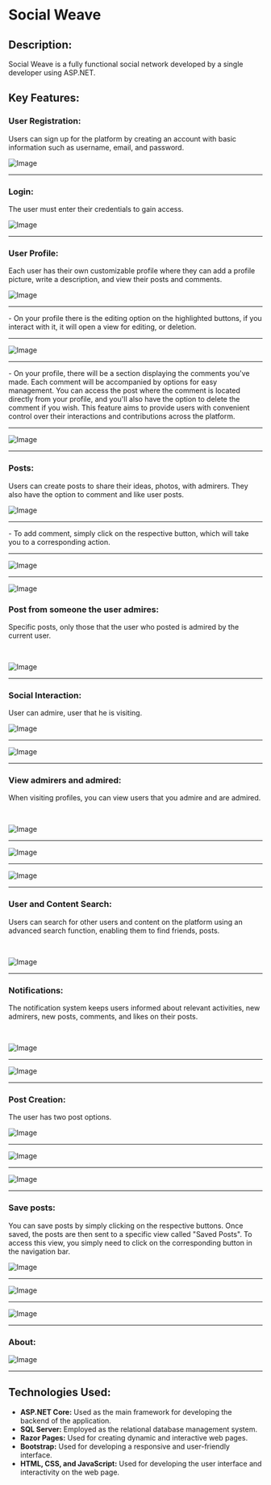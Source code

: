 # Social Weave

## Description:
Social Weave is a fully functional social network developed by a single developer using ASP.NET.

## Key Features:

### User Registration:
Users can sign up for the platform by creating an account with basic information such as username, email, and password.
<br/>

![Image](https://github.com/PedroHenriqDev/Images/blob/main/Register.png)
<hr/>

### Login: 
The user must enter their credentials to gain access.
<br/>


![Image](https://github.com/PedroHenriqDev/Images/blob/main/LoginSW.png)
<hr/>

### User Profile:
Each user has their own customizable profile where they can add a profile picture, write a description, and view their posts and comments.
<br>


![Image](https://github.com/PedroHenriqDev/Images/blob/main/UserProfile.png)


<hr/>
- On your profile there is the editing option on the highlighted buttons, if you interact with it, it will open a view for editing, or deletion.
<hr/>

![Image](https://github.com/PedroHenriqDev/Images/blob/main/UserProfile2.png)



<hr/>
- On your profile, there will be a section displaying the comments you've made. Each comment will be accompanied by options for easy management. You can access the post where the comment is located directly from your profile, and you'll also have the option to delete the comment if you wish. This feature aims to provide users with convenient control over their interactions and contributions across the platform.
<hr/>

![Image](https://github.com/PedroHenriqDev/Images/blob/main/UserProfileComment.png)
<hr/>




### Posts:
Users can create posts to share their ideas, photos, with admirers. They also have the option to comment and like user posts.
<br>


![Image](https://github.com/PedroHenriqDev/Images/blob/main/Posts.png)

<hr/>
- To add comment, simply click on the respective button, which will take you to a corresponding action.
<hr/>

![Image](https://github.com/PedroHenriqDev/Images/blob/main/PostsComment.png)
<hr/>

![Image](https://github.com/PedroHenriqDev/Images/blob/main/NewComment.png)





### Post from someone the user admires:
Specific posts, only those that the user who posted is admired by the current user.


<br/>

![Image](https://github.com/PedroHenriqDev/Images/blob/main/PostsAdmired.png)

<hr/>


### Social Interaction:
User can admire, user that he is visiting.
<br/>


![Image](https://github.com/PedroHenriqDev/Images/blob/main/ProfileDev.png)
<hr/>

![Image](https://github.com/PedroHenriqDev/Images/blob/main/ProfileDevWithdraw.png)
<hr/>




### View admirers and admired:
When visiting profiles, you can view users that you admire and are admired.

<br/>

![Image](https://github.com/PedroHenriqDev/Images/blob/main/ProfileAdmirersAndAdmired.png)
<hr/>


![Image](https://github.com/PedroHenriqDev/Images/blob/main/DevAdmired.png)
<hr/>


![Image](https://github.com/PedroHenriqDev/Images/blob/main/DevAdmirers.png)
<hr/>




### User and Content Search:
Users can search for other users and content on the platform using an advanced search function, enabling them to find friends, posts.

<br/>

![Image](https://github.com/PedroHenriqDev/Images/blob/main/Search.png)

<hr/>


### Notifications:
The notification system keeps users informed about relevant activities, new admirers, new posts, comments, and likes on their posts.

<br/>

![Image](https://github.com/PedroHenriqDev/Images/blob/main/NewNotification.png)
<hr/>

![Image](https://github.com/PedroHenriqDev/Images/blob/main/Notifications.png)
<hr/>

### Post Creation:
The user has two post options.
<br/>


![Image](https://github.com/PedroHenriqDev/Images/blob/main/ChoosePost.png)
<hr/>

![Image](https://github.com/PedroHenriqDev/Images/blob/main/CreatePostI.png)
<hr/>

![Image](https://github.com/PedroHenriqDev/Images/blob/main/CreatePostImage.png)
<hr/>

### Save posts:
You can save posts by simply clicking on the respective buttons. Once saved, the posts are then sent to a specific view called "Saved Posts". To access this view, you simply need to click on the corresponding button in the navigation bar.
<br/>




![Image](https://github.com/PedroHenriqDev/Images/blob/main/SavePostImage.png)
<hr/>

![Image](https://github.com/PedroHenriqDev/Images/blob/main/SavedPost.png)
<hr/>

![Image](https://github.com/PedroHenriqDev/Images/blob/main/ViewSavedPost.png)
<hr/>

### About:
![Image](https://github.com/PedroHenriqDev/Images/blob/main/ViewAbout.png)
<hr/>

## Technologies Used:

- **ASP.NET Core:** Used as the main framework for developing the backend of the application.
- **SQL Server:** Employed as the relational database management system.
- **Razor Pages:** Used for creating dynamic and interactive web pages.
- **Bootstrap:** Used for developing a responsive and user-friendly interface.
- **HTML, CSS, and JavaScript:** Used for developing the user interface and interactivity on the web page.
